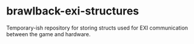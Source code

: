 # brawlback-exi-structures
Temporary-ish repository for storing structs used for EXI communication between the game and hardware.
